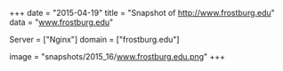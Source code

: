 
+++
date = "2015-04-19"
title = "Snapshot of http://www.frostburg.edu"
data = "www.frostburg.edu"

Server = ["Nginx"]
domain = ["frostburg.edu"]

  image = "snapshots/2015_16/www.frostburg.edu.png"
+++
#
